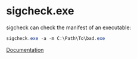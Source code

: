# sigcheck.exe
sigcheck can check the manifest of an executable:

```powershell
sigcheck.exe -a -m C:\Path\To\bad.exe
```

[Documentation](https://docs.microsoft.com/en-us/sysinternals/downloads/sigcheck)